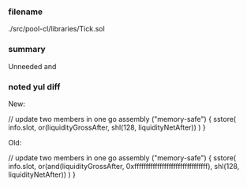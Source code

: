 ### filename

./src/pool-cl/libraries/Tick.sol

### summary

Unneeded and

### noted yul diff

New:

// update two members in one go
assembly ("memory-safe") {
    sstore(
        info.slot, or(liquidityGrossAfter, shl(128, liquidityNetAfter))
    )
}

Old:

// update two members in one go
assembly ("memory-safe") {
    sstore(
        info.slot, or(and(liquidityGrossAfter, 0xffffffffffffffffffffffffffffffff), shl(128, liquidityNetAfter))
    )
}
